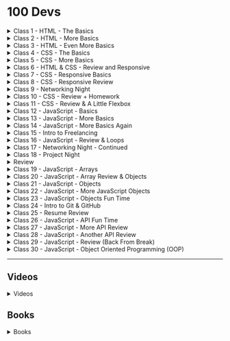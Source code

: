 # 100 Devs

<details><summary>Class 1 - HTML - The Basics</summary>

## HTML - The Basics

[![100 Dev - Class 001](https://img.youtube.com/vi/o3IIobN4xR0/maxresdefault.jpg)](https://www.youtube.com/watch?v=o3IIobN4xR0 "100 Dev - Class 001")

[Class 1](https://www.youtube.com/watch?v=o3IIobN4xR0)

[Class 1 Materials](https://cdn.discordapp.com/attachments/738891289071714388/930589829421473862/class01-materials.zip)
[Class 1 Slides](https://slides.com/leonnoel/100devs2-html-the-basics)
[Motivation](https://www.poetryfoundation.org/poems/51642/invictus)

### Class Homework

- Watch - [YouTube - How to study for exams (Evidence Based)](https://youtu.be/ukLnPbIffxE)
- Watch - [YouTube - How to study for exams (Spaced Repetition)](https://youtu.be/Z-zNHHpXoMM)
- Course - [Coursera - Learn How To Learn](https://www.coursera.org/learn/learning-how-to-learn)

</details>

<details><summary>Class 2 - HTML - More Basics</summary>

## HTML - More Basics

[![100 Dev - Class 002](https://img.youtube.com/vi/eCRbEILXXmE/maxresdefault.jpg)](https://www.youtube.com/watch?v=eCRbEILXXmE "100 Dev - Class 002")

[Class 2 Materials](https://cdn.discordapp.com/attachments/738891289071714388/931314672806797332/class02-materials.zip)
[Class 2 Slides](https://slides.com/leonnoel/100devs2-html-more-basics)
[Motivation](https://allpoetry.com/Desiderata---Words-for-Life)

### Class 2 Homework

- Read - [Shaye Howe - Learn to Code HTML & CSS](https://learn.shayhowe.com/html-css/)
- Build - Build for BBC Website ([Just what is in image](class002/../class001/class01-materials.zip))
- Use - [MDN - HTML: HyperText Markup Language](https://developer.mozilla.org/en-US/docs/Web/HTML)

</details>

<details><summary>Class 3 - HTML - Even More Basics</summary>

## HTML - Even More Basics

[![100 Dev - Class 003](https://img.youtube.com/vi/rdWM6kUImjE/maxresdefault.jpg)](https://www.youtube.com/watch?v=rdWM6kUImjE "100 Dev - Class 003")

[Class 3 Materials](https://cdn.discordapp.com/attachments/738891289071714388/933126749766697030/class-03-materials.zip)
[Class 3 Slides](https://slides.com/leonnoel/100devs2-html-even-more-basics)
[Motivation](https://www.familyfriendpoems.com/poem/have-you-earned-your-tomorrow-by-edgar-albert-guest)

### Homework Due - Class 3

Submit image of completion of Coursera - Learn How To Learn

- Upload Screenshot to [IMGBB](https://imgbb.com/)
- [Homework Submission Form](https://forms.gle/9FYrUMFKMk4MpEZG7)

### Class 3 Homework

- Read - [Learn CSS Layout](https://learnlayout.com/)
- Finish - BBC, Khan Academy, Tech Crunch

</details>

<details><summary>Class 4 - CSS - The Basics</summary>

## CSS - The Basics

[![100 Dev - Class 004](https://img.youtube.com/vi/Q1Obtn29twk/maxresdefault.jpg)](https://www.youtube.com/watch?v=Q1Obtn29twk "100 Dev - Class 004")

[Class 4 Materials](https://cdn.discordapp.com/attachments/738891289071714388/933851316646719569/class04-materials.zip)
[Class 4 Slides](https://slides.com/leonnoel/100devs2-css-the-basics/)
[Motivation](https://youtu.be/6vuetQSwFW8)

### Homework Due - Class 4

Submit BBC HTML

- Place BBC HTML in a [Glitch](https://glitch.com/)
- [Homework Submission Form](https://forms.gle/inMYVvbEZt2fmzng9)

### Class 4 Homework

- Finish: Simple Site Lab from Class 4 Materials
- Read: [SimpleLayout](http://learnlayout.com/)
- Do: [Five Minute Typing Test](https://www.typingtest.com/)
- Do: [Practice Typing](https://www.keybr.com)

</details>

<details><summary>Class 5 - CSS - More Basics</summary>

## CSS - More Basics

[![100 Dev - Class 005](https://img.youtube.com/vi/E6Z8cWU_fjI/maxresdefault.jpg)](https://www.youtube.com/watch?v=E6Z8cWU_fjI)

[Class Materials](https://cdn.discordapp.com/attachments/738891289071714388/935663546493198416/class05-materials.zip)
[Class Slides](https://slides.com/leonnoel/100devs2-css-more-basics)
[Motivation](https://youtu.be/3sK3wJAxGfs)

### Homework Due - Class 5

Place your Khan Academy & Tech Crunch HTML in separate glitch.com

- [Submit URL Here](https://forms.gle/w9Awq51mxmcYHy4h7)

### Class 5 Homework

- Do: Complete the Last Three Layouts (Last Fiew Slides)
- Read: [Responsive Web Design - Advanced HTML CSS](https://learn.shayhowe.com/advanced-html-css/responsive-web-design/)

</details>

<details><summary>Class 6 - HTML & CSS - Review and Responsive</summary>

## HTML & CSS - Review and Responsive

[![100 Dev - Class 006](https://img.youtube.com/vi/L55ax0blZY0/maxresdefault.jpg)](https://www.youtube.com/watch?v=L55ax0blZY0 "100 Dev - Class 006")

[Class 6 Materials](https://cdn.discordapp.com/attachments/738891289071714388/936388842171281468/class06-materials.zip)
[Class 6 Materials (Solutions)](https://cdn.discordapp.com/attachments/738891289071714388/936454296910843944/class06-materials-solutions.zip)
[Class Slides](https://slides.com/leonnoel/100devs2-review-and-responsive)
[Motivation](https://youtu.be/7Oxz060iedY)

### Class 6 - Homework Due

Place your Three Layouts and Simple Site Lab in separate [CodePen](http://www.codepen.io), [Glitch](http://www.glitch.com), or [ReplIt](http://www.replit.com).

- [Submit URL's Here](https://forms.gle/rvPhDrbp56DQKgPaA)

### Class 6 Homework

- Do: Make 15 Minutes of Pain Responsive
- Read: [Learn Layout](http://www.learnlayout.com)
- Read: [Shaye Howe - Advanced HTML CSS](https://learn.shayhowe.com/advanced-html-css/)
- Do: [Practice Typing](https://www.keybr.com/)

</details>

<details><summary>Class 7 - CSS - Responsive Basics</summary>

## CSS - Responsive Basics

[![100 Dev - Class 007](https://img.youtube.com/vi/k8r3B0JGMt4/maxresdefault.jpg)](https://www.youtube.com/watch?v=k8r3B0JGMt4 "100 Dev - Class 007")

[Class 7 Materials](https://cdn.discordapp.com/attachments/738891289071714388/938199963953942578/class07-materials.zip)
[Class 7 Materials (Solutions)](https://cdn.discordapp.com/attachments/738891289071714388/938271840936267786/class07-solutions.zip)
[Class Slides](https://slides.com/leonnoel/100devs2-css-responsive-basics)

### Homework Due

- None

### Class Homework

- Read: [CSS Tricks - Flexbox Guide](http://www.css-tricks.com/snippets/css/a-guide-to-flexbox)
- Do: [Flexbox Froggy](http://flexboxfroggy.com/)
- Watch: Independence Day

</details>

<details><summary>Class 8 - CSS - Responsive Review</summary>

## CSS - Responsive Review

[![100 Dev - Class 008](https://img.youtube.com/vi/PWVRSXQxsXc/maxresdefault.jpg)](https://www.youtube.com/watch?v=PWVRSXQxsXc "100 Dev - Class 008")

[Class 8 Materials](https://cdn.discordapp.com/attachments/738891289071714388/938924961819676742/class08-materials.zip)
[Class 8 Materials (Solutions)](https://cdn.discordapp.com/attachments/738891289071714388/938990161704919111/class08-solutions.zip)
[Class 8 Slides](https://slides.com/leonnoel/100devs2-css-responsive-review)

### Homework Due - Class 8

Place your 15 minutes of pain responsive in a [CodePen](https://codepen.io) and submit the urls.

- [URL Submit Link](https://forms.gle/AaoHzDEXm3Hjc7JL8)

### Class 8 Homework

- Do: The 3 layouts we did in class
- Do: The Level Ground & Source Layouts in the homework-layout-photos
- Push?: Do Pushwork Homepage and add media queries to other layouts

</details>

<details><summary>Class 9 - Networking Night</summary>

## Networking Night

[![100 Dev - Class 009](https://img.youtube.com/vi/OaglXfjsBaE/maxresdefault.jpg)](https://www.youtube.com/watch?v=OaglXfjsBaE "100 Dev - Class 009")

Class Materials - No Materials this Week
[Class 9 Slides](https://slides.com/leonnoel/100devs2-networking-night)

### Homework Due - Class 9

- None

### Class 9 Homework

- Work on any unfinished homework.

</details>

<details><summary>Class 10 - CSS - Review + Homework</summary>

## CSS - Review + Homework

[![100 Dev - Class 010](https://img.youtube.com/vi/WftjV2L7oyk/maxresdefault.jpg)](https://www.youtube.com/watch?v=WftjV2L7oyk "100 Dev - Class 010")

[Class Materials](https://cdn.discordapp.com/attachments/738891289071714388/941461787319087124/class10-materials.zip)
[Class Slides](https://slides.com/leonnoel/100devs-css-review-homework)

### Homework Due - Class 10

- None

### Class 10 Homework

- Do: Hair Salon Layouts in the homework-layout-photos
- Watch: [Traversy Media - JavaScript Crash Course](https://youtu.be/hdI2bqOjy3c)

</details>

<details><summary>Class 11 - CSS - Review & A Little Flexbox</summary>

## CSS - Review & A Little Flexbox

[![100 Dev - Class 011](https://img.youtube.com/vi/qEj0pXGVwjY/maxresdefault.jpg)](https://www.youtube.com/watch?v=qEj0pXGVwjY "100 Dev - Class 011")

[Class 11 Materials](https://cdn.discordapp.com/attachments/738891289071714388/943273619402948648/class11-materials.zip)
[Class 11 Materials (Solutions)](https://cdn.discordapp.com/attachments/738891289071714388/943342680237297694/class11-solutions.zip)
[Class 11 Slides](https://slides.com/leonnoel/100devs2-css-review-flexbox)

### Homework Due

- None

### Class Homework

- Work on previous weeks homework.

### Want More Flexbox?

- [FreeCodeCamp - Flexbox Tutorial](https://www.freecodecamp.org/news/css-flexbox-tutorial-with-cheatsheet/)
- [Traversy Media - CSS Flexbox in 20 Minutes](https://www.youtube.com/watch?v=JJSoEo8JSnc)
- [Flexbox Zombies](https://mastery.games/flexboxzombies/)

</details>

<details><summary>Class 12 - JavaScript - Basics</summary>

## JavaScript - Basics

[![100 Dev - Class 012](https://img.youtube.com/vi/_A20kVsaqIk/maxresdefault.jpg)](https://www.youtube.com/watch?v=_A20kVsaqIk "100 Dev - Class 012")

[Class 12 Materials](https://cdn.discordapp.com/attachments/738891289071714388/943998243216429106/class12-materials.zip)
[Class 12 Materials (Solutions)](https://cdn.discordapp.com/attachments/738891289071714388/944064618005938176/class12-solutions.zip)
[Class Slides](https://slides.com/leonnoel/100devs2-javascript-basics)
[Motivation](https://youtu.be/01CL029k7pU)

### Homework Due - Class 12

Place your layouts in a [CodePen](https://codepen.io) and submit the URLs here:

- [URL Submit Form](https://forms.gle/7r1obfquRuih9BEu7)

### Class 12 Homework

- Do: Plan out your networking!
- Read: [JavaScript - Variables & Tasks](https://javascript.info/variables)
- Read: [JavaScript - Function Basics & Tasks](https://javascript.info/function-basics)
- Do: Delete the JS and do it again for all assignments
- Do: Something special for yourself this weekend

</details>

<details><summary>Class 13 - JavaScript - More Basics</summary>

## JavaScript - More Basics

[![100 Dev - Class 013](https://img.youtube.com/vi/pS6ykGL-fRE/maxresdefault.jpg)](https://www.youtube.com/watch?v=pS6ykGL-fRE "100 Dev - Class 013")

[Class 13 Materials](https://cdn.discordapp.com/attachments/738891289071714388/945810363998421032/class13-materials.zip)
[Class 13 Materials (Solutions)](https://cdn.discordapp.com/attachments/738891289071714388/945877319363465216/class13-solutions.zip)
[Class 13 Slides](https://slides.com/leonnoel/100devs2-javascript-more-basics)
[Motivation](https://youtu.be/dV9worye5g0)

### Homework Due - Class 13

Play with any of the JS and make changes? Place your javascript changes in a [CodePen](https://codepen.io) and submit the URLs here:

- [Submit URLs Here](https://forms.gle/G7LhHnyTA7zYq7UV6)

### Class 13 Homework

- Do: NETWORK!
- Read: [JavaScript - Function Expressions & Tasks](https://javascript.info/function-expressions)
- Read: [JavaScript - Arrow Function Basics & Tasks](https://javascript.info/arrow-functions-basics)
- Read: [TheJSWay - Repeat Statements](https://github.com/thejsway/thejsway/blob/master/manuscript/chapter04.md)
- Do: Delete the JS and do it all again for all assignments

</details>

<details><summary>Class 14 - JavaScript - More Basics Again</summary>

## JavaScript - More Basics Again

[![100 Dev - Class 014](https://img.youtube.com/vi/cBWUvTZPeKw/maxresdefault.jpg)](https://www.youtube.com/watch?v=cBWUvTZPeKw "100 Dev - Class 014")

[Class 14 Materials](https://cdn.discordapp.com/attachments/738891289071714388/946534798166482955/class14-materials.zip)
[Class 14 Materials (Solutions)](https://cdn.discordapp.com/attachments/738891289071714388/946606373502869504/class14-solutions.zip)
[Class 14 Slides](https://slides.com/leonnoel/100devs2-javascript-more-basics-again)
[Motivation](http://poemsspeak.blogspot.com/2016/12/poetry-speaks.html)

### Homework Due - Class 14

- None

### Class 14 Homework

- Work on homework from previous weeks

Comment your javascript, type it all out without looking, peek if you have to. Repeat until you do not have to peek. Delete your javascript entirely and do it again, but change something!

</details>

<details><summary>Class 15 - Intro to Freelancing</summary>

## Intro to Freelancing

[![100 Dev - Class 015](https://img.youtube.com/vi/68Li7ukgDKg/maxresdefault.jpg)](https://www.youtube.com/watch?v=68Li7ukgDKg "100 Dev - Class 015")

[Class 15 Materials](https://cdn.discordapp.com/attachments/738891289071714388/948346759212597318/class15-materials.zip)
[Class 15 Slides](https://slides.com/leonnoel/100devs2-intro-to-freelancing)
[Motivation](https://youtu.be/jVkLVRt6c1U)

### Homework Due - Class 15

Place your JavaScript.info Tasks in a [CodePen](https://codepen.io) or screenshot and submit the URLs here:

- [Submit Form Here](https://forms.gle/i4skrmpk1HiXXg6ZA)

### Class 15 Homework

- Work on previous weeks homework assignments.
- Do: Setup your portfolio
- Do: Draft your proposal / contract

</details>

<details><summary>Class 16 - JavaScript - Review & Loops</summary>

## JavaScript - Review & Loops

[![100 Dev - Class 016](https://img.youtube.com/vi/av6iPI_zJTU/maxresdefault.jpg)](https://www.youtube.com/watch?v=av6iPI_zJTU "100 Dev - Class 016")

Class Materials
[Class Slides](https://slides.com/leonnoel/100devs2-js-review-loops)
Motivation

### Homework Due

- First
- Second
- Third

### Class Homework

- First
- Second
- Third

</details>

<details><summary>Class 17 - Networking Night - Continued</summary>

## Networking Night - Continued

[![100 Dev - Class 027](https://img.youtube.com/vi/b5rjEW-_6po/maxresdefault.jpg)](https://www.youtube.com/watch?v=b5rjEW-_6po "100 Dev - Class 027")

Class Materials
[Class Slides](https://slides.com/leonnoel/100devs-networking-night-cohort-sc)
Motivation

### Homework Due

- First
- Second
- Third

### Class Homework

- First
- Second
- Third

</details>

<details><summary>Class 18 - Project Night</summary>

## Project Night

[![100 Dev - Class 027](https://img.youtube.com/vi/b5rjEW-_6po/maxresdefault.jpg)](https://www.youtube.com/watch?v=b5rjEW-_6po "100 Dev - Class 027")

Class Materials
[Class Slides](https://slides.com/leonnoel/100devs2-project-night-cohort-2)
Motivation

### Homework Due

- First
- Second
- Third

### Class Homework

- First
- Second
- Third

</details>
<details><summary>Review</summary>

## Review

[![100 Dev - Review](https://img.youtube.com/vi/AkXLGS57MS4/maxresdefault.jpg)](https://www.youtube.com/watch?v=AkXLGS57MS4 "100 Dev - Review")

[REVIEW SLIDES](https://slides.com/leonnoel/html-css-js-review-100devs2)

</details>

<details><summary>Class 19 - JavaScript - Arrays</summary>

## JavaScript - Arrays

[![100 Dev - Class 19](https://img.youtube.com/vi/YUQUGtUbwMY/maxresdefault.jpg)](https://www.youtube.com/watch?v=YUQUGtUbwMY "100 Dev - Class 019")

Class Materials
[Class Slides](https://slides.com/leonnoel/100devs2-javascript-arrays)
Motivation

### Homework Due

- First
- Second
- Third

### Class Homework

- First
- Second
- Third

</details>

<details><summary>Class 20 - JavaScript - Array Review & Objects</summary>

## JavaScript - Array Review & Objects

[![100 Dev - Class 020](https://img.youtube.com/vi/cL0qP6kM_1U/maxresdefault.jpg)](https://www.youtube.com/watch?v=cL0qP6kM_1U "100 Dev - Class 020")

Class Materials
[Class Slides](https://slides.com/leonnoel/100devs2-array-review-javascript-objects)
Motivation

### Homework Due

- First
- Second
- Third

### Class Homework

- First
- Second
- Third

</details>

<details><summary>Class 21 - JavaScript - Objects</summary>

## JavaScript - Objects

[![100 Dev - Class 021](https://img.youtube.com/vi/75TQEQ6wxAE/maxresdefault.jpg)](https://www.youtube.com/watch?v=75TQEQ6wxAE "100 Dev - Class 021")

Class Materials
[Class Slides](https://slides.com/leonnoel/100devs2-javascript-objects)
Motivation

### Homework Due

- First
- Second
- Third

### Class Homework

- First
- Second
- Third

</details>

<details><summary>Class 22 - JavaScript - More JavaScript Objects</summary>

## JavaScript - More JavaScript Objects

[![100 Dev - Class 022](https://img.youtube.com/vi/LTda62-jyoM/maxresdefault.jpg)](https://www.youtube.com/watch?v=LTda62-jyoM "100 Dev - Class 022")

Class Materials
[Class Slides](https://slides.com/leonnoel/100devs2-more-javascript-objects)
Motivation

### Homework Due

- First
- Second
- Third

### Class Homework

- First
- Second
- Third

</details>

<details><summary>Class 23 - JavaScript - Objects Fun Time</summary>

## JavaScript - Objects Fun Time

[![100 Dev - Class 023](https://img.youtube.com/vi/qnmKELgyXc0/maxresdefault.jpg)](https://www.youtube.com/watch?v=qnmKELgyXc0 "100 Dev - Class 023")

Class Materials
[Class Slides](https://slides.com/leonnoel/100devs2-javascript-objects-fun-time)
Motivation

### Homework Due

- First
- Second
- Third

### Class Homework

- First
- Second
- Third

</details>

<details><summary>Class 24 - Intro to Git & GitHub</summary>

## Intro to Git & GitHub

[![100 Dev - Class 024](https://img.youtube.com/vi/UpsonO_vBNk/maxresdefault.jpg)](https://www.youtube.com/watch?v=UpsonO_vBNk "100 Dev - Class 024")

Class Materials
[Class Slides](https://slides.com/leonnoel/100devs2-intro-to-git-and-github)
Motivation

### Homework Due

- First
- Second
- Third

### Class Homework

- First
- Second
- Third

</details>

<details><summary>Class 25 - Resume Review</summary>

## Resume Review

[![100 Dev - Class 025](https://img.youtube.com/vi/ZlB4BockYNQ/maxresdefault.jpg)](https://www.youtube.com/watch?v=ZlB4BockYNQ "100 Dev - Class 025")

Class Materials
[Class Slides](https://slides.com/leonnoel/100devs2-resume-review)
Motivation

### Homework Due

- First
- Second
- Third

### Class Homework

- First
- Second
- Third

</details>

<details><summary>Class 26 - JavaScript - API Fun Time</summary>

## JavaScript - API Fun Time

[![100 Dev - Class 026](https://img.youtube.com/vi/WcSTeotmJtw/maxresdefault.jpg)](https://www.youtube.com/watch?v=WcSTeotmJtw "100 Dev - Class 026")

Class Materials
[Class Slides](https://slides.com/leonnoel/100devs-javascript-api-fun)
Motivation

### Homework Due

- First
- Second
- Third

### Class Homework

- First
- Second
- Third

</details>

<details><summary>Class 27 - JavaScript - More API Review</summary>

## JavaScript - More API Review

[![100 Dev - Class 027](https://img.youtube.com/vi/b5rjEW-_6po/maxresdefault.jpg)](https://www.youtube.com/watch?v=b5rjEW-_6po "100 Dev - Class 027")

Class Materials
[Class Slides](https://slides.com/leonnoel/100devs2-more-api-review)
Motivation

### Homework Due

- First
- Second
- Third

### Class Homework

- First
- Second
- Third

</details>

<details><summary>Class 28 - JavaScript - Another API Review</summary>

## JavaScript - Another API Review

[![100 Dev - Class 028](https://img.youtube.com/vi/G7XJRLaq2Cw/maxresdefault.jpg)](https://www.youtube.com/watch?v=G7XJRLaq2Cw "100 Dev - Class 028")

Class Materials
[Class Slides](https://slides.com/leonnoel/100devs2-another-api-review)
Motivation

### Homework Due

- First
- Second
- Third

### Class Homework

- First
- Second
- Third

</details>

<details><summary>Class 29 - JavaScript - Review (Back From Break)</summary>

## JavaScript - Review (Back From Break)

[![100 Dev - Class 029](https://img.youtube.com/vi//maxresdefault.jpg)](https://www.youtube.com/watch?v= "100 Dev - Class 029")

Class Materials
[Class Slides](https://slides.com/leonnoel/100devs2-javascript-review-back-from-break)
Motivation

### Homework Due

- First
- Second
- Third

### Class Homework

- First
- Second
- Third

</details>

<details><summary>Class 30 - JavaScript - Object Oriented Programming (OOP)</summary>

## JavaScript - Object Oriented Programming (OOP)

[![100 Dev - Class 030](https://img.youtube.com/vi//maxresdefault.jpg)](https://www.youtube.com/watch?v= "100 Dev - Class 030")

Class Materials
[Class Slides](https://slides.com/leonnoel/100devs2-javascript-oop)
Motivation

### Homework Due

- First
- Second
- Third

### Class Homework

- First
- Second
- Third

</details>

----

## Videos

<details><summary>Videos</summary>

[Hand & Wrist Exercises](https://youtu.be/EiRC80FJbHU)
[Full Body Stretch](https://youtu.be/SsT_go-oCcQ)
[Exercises That Changed My Life](https://youtu.be/LT_dFRnmdGs)
[Screen Readers in Action](https://youtu.be/TiP7aantnvE)
[Additional Screen Readers in Action](https://youtu.be/UzffnbBex6c)
[MewTru's Networking Video](https://youtu.be/_CIJ_44IxRg)
[Many Tamagotchis Were Harmed in the Making of this Presentation](https://youtu.be/c4PkcZScBV8)
[Cool Breakdown of some low level code and how a Game Boy actually works](https://www.youtube.com/watch?v=RZUDEaLa5Nw)
[Someone really goood at reverse engineering(Scanlime)](https://www.youtube.com/c/scanlime/videos)

</details>

## Books

<details><summary>Books</summary>

- Code: The Hidden Language of Computer Hardware and Software - by: Charles Petzold

</details>
